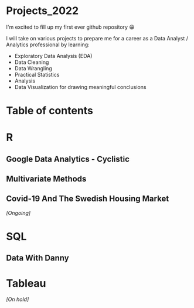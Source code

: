 # Projects_2022

I'm excited to fill up my first ever github repository 😁

I will take on various projects to prepare me for a career as a Data Analyst / Analytics professional by learning:

* Exploratory Data Analysis (EDA)
* Data Cleaning
* Data Wrangling
* Practical Statistics
* Analysis
* Data Visualization for drawing meaningful conclusions

# Table of contents 


# R
## Google Data Analytics - Cyclistic
## Multivariate Methods
## Covid-19 And The Swedish Housing Market
*[Ongoing]*

# SQL
## Data With Danny

# Tableau
*[On hold]*

